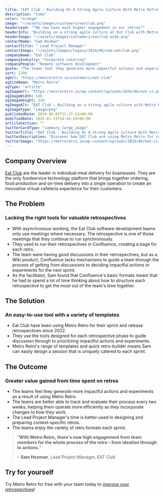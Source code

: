 ```yaml
---
title: "EAT Club - Building On A Strong Agile Culture With Metro Retro"
description: "todo"
color: "orange"
image: "~/assets/images/customers/eatclub.png"
headerLead: "“We now have much higher engagement in our retros”"
headerInfo: "Building on a strong agile culture at Eat Club with Metro Retro."
headerImage: "~/assets/images/customers/eatclub-wide.png"
contactName: "Sam Hozman"
contactTitle: " Lead Project Manager"
contactImage: "~/assets/images/legacy/2024/06/sam-eatclub.png"
companyName: "Eat Club"
companyIndustry: "Corporate catering"
companyPeople: "Remote software development"
quote: "The teams feel they generate more impactful actions and experiments as a result of using Metro Retro."
sort: 1700
ogUrl: "https://metroretro.io/customers/eat-club"
ogSiteName: "Metro Retro"
ogType: "article"
ogImageUrl: "https://metroretro.io/wp-content/uploads/2024/06/eat-cs.png"
ogImageWidth: 540
ogImageHeight: 320
ogImageAlt: "EAT Club – Building on a strong agile culture with Metro Retro"
ogImageType: "image/png"
publishedDate: 2024-06-03T11:27:53+00:00
modifiedDate: 2025-01-15T14:44:24+00:00
articleSection: ""
twitterCardType: "summary_large_image"
twitterTitle: "EAT Club - Building On A Strong Agile Culture With Metro Retro | Metro Retro"
twitterDescription: "Discover how EAT Club are using Metro Retro for remote collaboration and asynchronous working, helping them to build their strong agile culture."
twitterImage: "https://metroretro.io/wp-content/uploads/2024/06/eat-cs.png"
---
```


## Company Overview

[Eat Club](https://www.eatclub.com/) are the leader in individual meal delivery for businesses. They are the only foodservice technology platform that brings together ordering, food production and on-time delivery into a single operation to create an innovative virtual cafeteria experience for their customers.

## The Problem

### Lacking the right tools for valuable retrospectives

- With asynchronous working, the Eat Club software development teams only use meetings where necessary. The retrospective is one of those meetings that they continue to run synchronously.
- They used to run their retrospectives in Confluence, creating a page for each retro.
- The team were having good discussions in their retrospectives, but as a Wiki product, Confluence lacks mechanisms to guide a team through the process of getting from discussions to deciding impactful actions or experiments for the next sprint.
- As the facilitator, Sam found that Confluence's basic formats meant that he had to spend a lot of time thinking about how to structure each retrospective to get the most out of the team's time together.

## The Solution

### An easy-to-use tool with a variety of templates

- Eat Club have been using Metro Retro for their sprint and release retrospectives since 2022.
- They use the tools designed for each retrospective phase to guide discussion through to prioritizing impactful actions and experiments.
- Metro Retro's range of templates and quick retro-builder means Sam can easily design a session that is uniquely catered to each sprint.

## The Outcome

### Greater value gained from time spent on retros

- The teams feel they generate more impactful actions and experiments as a result of using Metro Retro.
- The teams are better able to track and evaluate their process every two weeks, helping them operate more efficiently as they incorporate changes to how they work.
- The Lead Project Manager's time is better-used in designing and preparing context-specific retros.
- The teams enjoy the variety of retro formats each sprint.

> "**With Metro Retro,** **there's now high engagement from team members for the whole process of the retro – from ideation through to actions.**"
>
> – **Sam Hozman**, Lead Project Manager, EAT Club

## Try for yourself

Try Metro Retro for free with your team today to [improve your retrospectives](/agile-retrospectives)!
